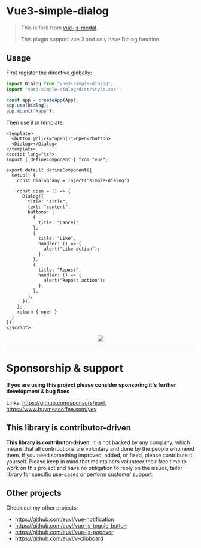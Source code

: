 # Vue3-simple-dialog

> This is fork from [vue-js-modal](https://github.com/euvl/vue-js-modal). 
> 
> This plugin support vue 3 and only have Dialog function.

## Usage

First register the directive globally:

```js
import Dialog from "vue3-simple-dialog";
import "vue3-simple-dialog/dist/style.css";

const app = createApp(App);
app.use(Dialog);
app.mount("#app");
```

Then use it in template:

```vue
<template>
  <button @click="open()">Open</button>
  <Dialog></Dialog>
</template>
<script lang="ts">
import { defineComponent } from "vue";

export default defineComponent({
  setup() {
    const Dialog:any = inject('simple-dialog')

    const open = () => {
      Dialog({
        title: "Title",
        text: "content",
        buttons: [
          {
            title: "Cancel",
          },
          {
            title: "Like",
            handler: () => {
              alert("Like action");
            },
          },
          {
            title: "Repost",
            handler: () => {
              alert("Repost action");
            },
          },
        ],
      });
    };
    return { open }
  }
});
</script>
```

<p align="center">
  <img src="https://media.giphy.com/media/3oKIPco1eNxAA1rD4Q/giphy.gif">
</p>

---

# Sponsorship & support

**If you are using this project please consider sponsoring it's further development & bug fixes**

Links: https://github.com/sponsors/euvl, https://www.buymeacoffee.com/yev

## This library is contributor-driven

**This library is contributor-driven**. It is not backed by any company, which means that all contributions are voluntary and done by the people who need them. If you need something improved, added, or fixed, please contribute it yourself. Please keep in mind that maintainers volunteer their free time to work on this project and have no obligation to reply on the issues, tailor library for specific use-cases or perform customer support.

## Other projects

Check out my other projects:

- https://github.com/euvl/vue-notification
- https://github.com/euvl/vue-js-toggle-button
- https://github.com/euvl/vue-js-popover
- https://github.com/euvl/v-clipboard
